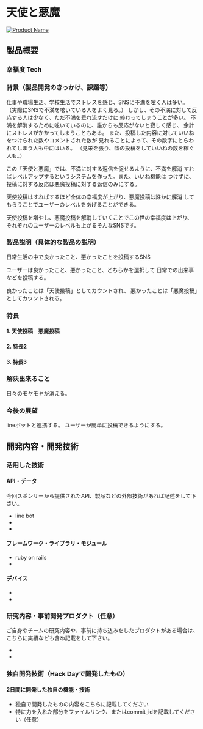 # 天使と悪魔

[![Product Name](image.png)](https://www.youtube.com/watch?v=G5rULR53uMk)

## 製品概要
### 幸福度 Tech

### 背景（製品開発のきっかけ、課題等）
仕事や職場生活、学校生活でストレスを感じ、SNSに不満を呟く人は多い。
（実際にSNSで不満を呟いている人をよく見る。）
しかし、その不満に対して反応する人は少なく、ただ不満を垂れ流すだけに
終わってしまうことが多い。
不満を解消するために呟いているのに、誰からも反応がないと寂しく感じ、
余計にストレスがかかってしまうこともある。
また、投稿した内容に対していいねをつけられた数やコメントされた数が
見れることによって、その数字にとらわれてしまう人も中にはいる。
（見栄を張り、嘘の投稿をしていいねの数を稼ぐ人も。）


この「天使と悪魔」では、不満に対する返信を促せるように、不満を解消
すればレベルアップするというシステムを作った。また、いいね機能は
つけずに、投稿に対する反応は悪魔投稿に対する返信のみにする。

天使投稿はすればするほど全体の幸福度が上がり、悪魔投稿は誰かに解消
してもらうことでユーザーのレベルをあげることができる。

天使投稿を増やし、悪魔投稿を解消していくことでこの世の幸福度は上がり、
それぞれのユーザーのレベルも上がるそんなSNSです。


### 製品説明（具体的な製品の説明）
日常生活の中で良かったこと、悪かったことを投稿するSNS

ユーザーは良かったこと、悪かったこと、どちらかを選択して
日常での出来事などを投稿する。

良かったことは「天使投稿」としてカウントされ、
悪かったことは「悪魔投稿」としてカウントされる。

### 特長

#### 1. 天使投稿　悪魔投稿

#### 2. 特長2

#### 3. 特長3

### 解決出来ること
日々のモヤモヤが消える。

### 今後の展望
lineボットと連携する。
ユーザーが簡単に投稿できるようにする。


## 開発内容・開発技術
### 活用した技術
#### API・データ
今回スポンサーから提供されたAPI、製品などの外部技術があれば記述をして下さい。

* line bot
* 
* 

#### フレームワーク・ライブラリ・モジュール
* ruby on rails
* 

#### デバイス
* 
* 

### 研究内容・事前開発プロダクト（任意）
ご自身やチームの研究内容や、事前に持ち込みをしたプロダクトがある場合は、こちらに実績なども含め記載をして下さい。

* 
* 


### 独自開発技術（Hack Dayで開発したもの）
#### 2日間に開発した独自の機能・技術
* 独自で開発したものの内容をこちらに記載してください
* 特に力を入れた部分をファイルリンク、またはcommit_idを記載してください（任意）

